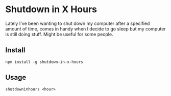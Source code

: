 Shutdown in X Hours
=======

Lately I've been wanting to shut down my computer after a specified amount of time, comes in handy when I decide to go sleep but my computer is still doing stuff.
Might be useful for some people.

## Install
`
npm install -g shutdown-in-x-hours
`
## Usage
`
shutdowninhours <hour>
`
